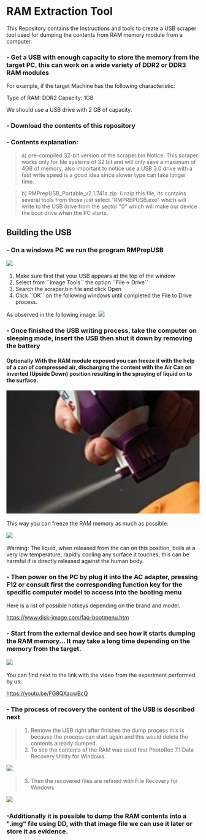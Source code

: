 # RAM Extraction Tool
This Repository contains the Instructions and tools to create a USB scraper tool used for dumping the contents from RAM memory module from a computer.


### - Get a USB with enough capacity to store the memory from the target PC, this can work on a wide variety of DDR2 or DDR3 RAM modules

For example, if the target Machine has the following characteristic: 

Type of RAM:  DDR2
Capacity: 1GB

We should use a USB drive with 2 GB of capacity.

### - Download the contents of this repository 

### - Contents explanation:

> a) pre-compiled 32-bit version of the scraper.bin
Notice: This scraper works only for file systems of 32 bit and will only save a maximum of 4GB of memory, also important to notice use a USB 3.0 drive with a fast write speed is a good idea since slower type can take longer time.

> b) RMPrepUSB_Portable_v2.1.741a.zip. Unzip this file, its contains several tools from those just select "RMPREPUSB.exe" which will write to the USB drive from the sector "0" which will make our device the boot drive when the PC starts.

## Building the USB

### - On a windows PC we run the program RMPrepUSB

![](https://github.com/jluisftapia/RAMExtraction/blob/master/Images/RMPrepUSB.png)

1) Make sure first that your USB appears at the top of the window
2) Select from ´´Image Tools´´ the option ´´File-> Drive´´ 
3) Search the scraper.bin file and click Open
4) Click ´´OK´´ on the following windows until completed the File to Drive process.

As observed in the following image:
![](https://github.com/jluisftapia/RAMExtraction/blob/master/Images/USB-preparation.png)

### - Once finished the USB writing process, take the computer on sleeping mode, insert the USB then shut it down by removing the battery

#### Optionally  With the RAM module exposed you can freeze it with the help of a can of compressed air, discharging the content with the Air Can on inverted (Upside Down) position resulting in the spraying of liquid on to the surface. 

![](https://github.com/jluisftapia/RAMExtraction/blob/master/Images/compresedair.png)

This way you can freeze the RAM memory as much as possible:

![](https://github.com/jluisftapia/RAMExtraction/blob/master/Images/freezemem.png)

Warning: The liquid, when released from the can on this position, boils at a very low temperature, rapidly cooling any surface it touches, this can be harmful if is directly released against the human body.   

### - Then power on the PC by plug it into the AC adapter, pressing F12 or consult first the corresponding function key for the specific computer model to access into the booting menu

Here is a list of possible hotkeys depending on the brand and model.

https://www.disk-image.com/faq-bootmenu.htm

### - Start from the external device and see how it starts dumping the RAM memory... It may take a long time depending on the memory from the target.

![](https://github.com/jluisftapia/RAMExtraction/blob/master/Images/dumprocess.jpg)

You can find next to the link with the video from the experiment performed by us: 

https://youtu.be/FG8QXaqwBcQ

### - The process of recovery the content of the USB is described next

> 1. Remove the USB right after finishes the dump process this is because the process can start again and this would delete the contents already dumped.
> 2. To see the contents of the RAM was used first PhotoRec 7.1 Data Recovery Utility for Windows.

![](https://github.com/jluisftapia/RAMExtraction/blob/master/Images/photorec.png)

> 3. Then the recovered files are refined with File Recovery for Windows

![](https://github.com/jluisftapia/RAMExtraction/blob/master/Images/FileRecovery.png)

### -Additionally it is possible to dump the RAM contents into a ".img" file using DD, with that image file we can use it later or store it as evidence.
